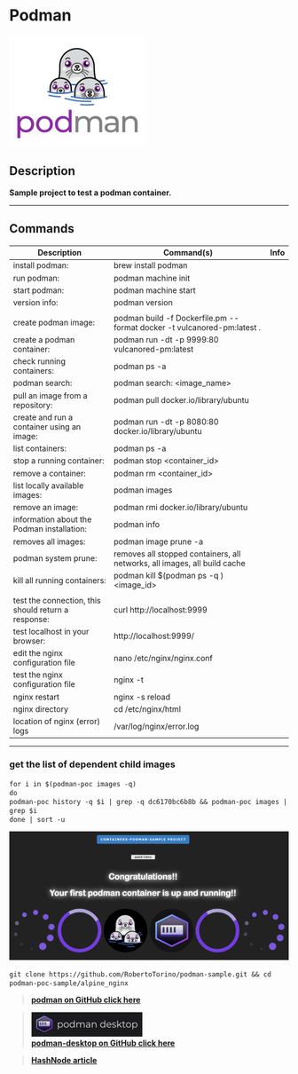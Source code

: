 # Podman

![podman](alpine_nginx/images/podman-new.png)

## Description
**Sample project to test a podman container.**

---

## Commands

| Description                                         | Command(s)                                                                | Info |
|-----------------------------------------------------|---------------------------------------------------------------------------|------|
| install podman:                                     | brew install podman                                                       |      |
| run podman:                                         | podman machine init                                                       |      |
| start podman:                                       | podman machine start                                                      |      |
| version info:                                       | podman version                                                            |      |
|                                                     |                                                                           |      |
| create podman image:                                | podman build -f Dockerfile.pm --format docker -t vulcanored-pm:latest .   |      |
| create a podman container:                          | podman run -dt -p 9999:80 vulcanored-pm:latest                            |      |
| check running containers:                           | podman ps -a                                                              |      |
| podman search:                                      | podman search: <image_name>                                               |      |
| pull an image from a repository:                    | podman pull docker.io/library/ubuntu                                      |      |
| create and run a container using an image:          | podman run -dt -p 8080:80 docker.io/library/ubuntu                        |      |
| list containers:                                    | podman ps -a                                                              |      |
| stop a running container:                           | podman stop <container_id>                                                |      |
| remove a container:                                 | podman rm <container_id>                                                  |      |
| list locally available images:                      | podman images                                                             |      |
| remove an image:                                    | podman rmi docker.io/library/ubuntu                                       |      |
| information about the Podman installation:          | podman info                                                               |      |
| removes all images:                                 | podman image prune -a                                                     |      |
| podman system prune:                                | removes all stopped containers, all networks, all images, all build cache |      |
| kill all running containers:                        | podman kill $(podman ps -q ) <image_id>                                   |      |
|                                                     |                                                                           |      |
| test the connection, this should return a response: | curl http://localhost:9999                                                |      |
| test localhost in your browser:                     | http://localhost:9999/                                                    |      |
| edit the nginx configuration file                   | nano /etc/nginx/nginx.conf                                                |      |
| test the nginx configuration file                   | nginx -t                                                                  |      |
| nginx restart                                       | nginx -s reload                                                           |      |
| nginx directory                                     | cd /etc/nginx/html                                                        |      |
| location of nginx (error) logs                      | /var/log/nginx/error.log                                                  |      |

---

### get the list of dependent child images

```shell
for i in $(podman-poc images -q)
do
podman-poc history -q $i | grep -q dc6170bc6b8b && podman-poc images | grep $i
done | sort -u
```

![success](alpine_nginx/images/podman-small.png)


```shell
git clone https://github.com/RobertoTorino/podman-sample.git && cd podman-poc-sample/alpine_nginx
```

> **[podman on GitHub click here](https://github.com/containers/podman)**

> ![desktop](alpine_nginx/images/podman-desktop.png)            
> **[podman-desktop on GitHub click here](https://github.com/containers/podman-desktop)**

> **[HashNode article ](https://cloudit.hashnode.dev/podman-a-real-docker-alternative)**

